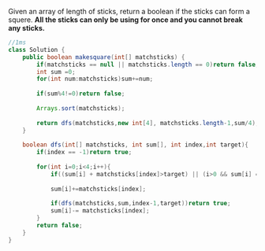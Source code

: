 
Given an array of length of sticks, return a boolean if the sticks can form a squere. <b> All the sticks can only be using for once and you cannot break any sticks.</b>

```java
//1ms
class Solution {
    public boolean makesquare(int[] matchsticks) {
        if(matchsticks == null || matchsticks.length == 0)return false;
        int sum =0;
        for(int num:matchsticks)sum+=num;
        
        if(sum%4!=0)return false;
        
        Arrays.sort(matchsticks);
        
        return dfs(matchsticks,new int[4], matchsticks.length-1,sum/4);
    }
    
    boolean dfs(int[] matchsticks, int sum[], int index,int target){
        if(index == -1)return true;
        
        for(int i=0;i<4;i++){
            if((sum[i] + matchsticks[index]>target) || (i>0 && sum[i] == sum[i-1]))continue;
            
            sum[i]+=matchsticks[index];
            
            if(dfs(matchsticks,sum,index-1,target))return true;
            sum[i]-= matchsticks[index];
        }
        return false;
    }
}

```